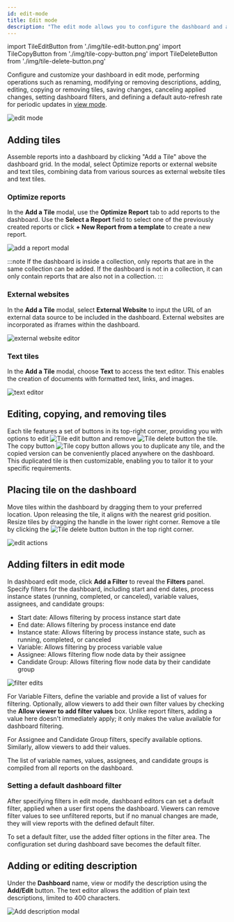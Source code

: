 ```yaml
---
id: edit-mode
title: Edit mode
description: "The edit mode allows you to configure the dashboard and adjust it to your needs."
---
```


import TileEditButton from './img/tile-edit-button.png'
import TileCopyButton from './img/tile-copy-button.png'
import TileDeleteButton from './img/tile-delete-button.png'

Configure and customize your dashboard in edit mode, performing operations such as renaming, modifying or removing descriptions, adding, editing, copying or removing tiles, saving changes, canceling applied changes, setting dashboard filters, and defining a default auto-refresh rate for periodic updates in [view mode](./view-mode.md).

![edit mode](./img/dashboard-dashboardEditActions.png)

## Adding tiles

Assemble reports into a dashboard by clicking "Add a Tile" above the dashboard grid. In the modal, select Optimize reports or external website and text tiles, combining data from various sources as external website tiles and text tiles.

### Optimize reports

In the **Add a Tile** modal, use the **Optimize Report** tab to add reports to the dashboard. Use the **Select a Report** field to select one of the previously created reports or click **+ New Report from a template** to create a new report.

![add a report modal](./img/dashboard-addAReportModal.png)

:::note
If the dashboard is inside a collection, only reports that are in the same collection can be added. If the dashboard is not in a collection, it can only contain reports that are also not in a collection.
:::

### External websites

In the **Add a Tile** modal, select **External Website** to input the URL of an external data source to be included in the dashboard. External websites are incorporated as iframes within the dashboard.

![external website editor](./img/dashboard-addAReportModal-externalReport.png)

### Text tiles

In the **Add a Tile** modal, choose **Text** to access the text editor. This enables the creation of documents with formatted text, links, and images.

![text editor](./img/dashboard-addAReportModal-textReport.png)

## Editing, copying, and removing tiles

Each tile features a set of buttons in its top-right corner, providing you with options to edit <img src={TileEditButton} alt="Tile edit button"  /> and remove <img src={TileDeleteButton} alt="Tile delete button"  /> the tile. The copy button <img src={TileCopyButton} alt="Tile copy button"  /> allows you to duplicate any tile, and the copied version can be conveniently placed anywhere on the dashboard. This duplicated tile is then customizable, enabling you to tailor it to your specific requirements.

## Placing tile on the dashboard

Move tiles within the dashboard by dragging them to your preferred location. Upon releasing the tile, it aligns with the nearest grid position. Resize tiles by dragging the handle in the lower right corner. Remove a tile by clicking the <img src={TileDeleteButton} alt="Tile delete button"  /> button in the top right corner.

![edit actions](./img/dashboard-reportEditActions.png)

## Adding filters in edit mode

In dashboard edit mode, click **Add a Filter** to reveal the **Filters** panel. Specify filters for the dashboard, including start and end dates, process instance states (running, completed, or canceled), variable values, assignees, and candidate groups:

- Start date: Allows filtering by process instance start date
- End date: Allows filtering by process instance end date
- Instance state: Allows filtering by process instance state, such as running, completed, or canceled
- Variable: Allows filtering by process variable value
- Assignee: Allows filtering flow node data by their assignee
- Candidate Group: Allows filtering flow node data by their candidate group

![filter edits](./img/filter-editMode.png)

For Variable Filters, define the variable and provide a list of values for filtering. Optionally, allow viewers to add their own filter values by checking the **Allow viewer to add filter values** box. Unlike report filters, adding a value here doesn't immediately apply; it only makes the value available for dashboard filtering.

For Assignee and Candidate Group filters, specify available options. Similarly, allow viewers to add their values.

The list of variable names, values, assignees, and candidate groups is compiled from all reports on the dashboard.

### Setting a default dashboard filter

After specifying filters in edit mode, dashboard editors can set a default filter, applied when a user first opens the dashboard. Viewers can remove filter values to see unfiltered reports, but if no manual changes are made, they will view reports with the defined default filter.

To set a default filter, use the added filter options in the filter area. The configuration set during dashboard save becomes the default filter.

## Adding or editing description

Under the **Dashboard** name, view or modify the description using the **Add/Edit** button. The text editor allows the addition of plain text descriptions, limited to 400 characters.

![Add description modal](./img/dashboad-descriptionModal.png)
